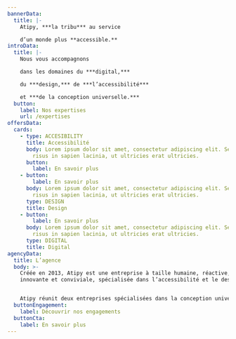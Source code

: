 ```yaml
---
bannerData:
  title: |-
    Atipy, ***la tribu*** au service

    d’un monde plus **accessible.**
introData:
  title: |-
    Nous vous accompagnons

    dans les domaines du ***digital,***

    du ***design,*** de ***l’accessibilité***

    et ***de la conception universelle.***
  button:
    label: Nos expertises
    url: /expertises
offersData:
  cards:
    - type: ACCESIBILITY
      title: Accessibilité
      body: Lorem ipsum dolor sit amet, consectetur adipiscing elit. Sed molestie
        risus in sapien lacinia, ut ultricies erat ultricies.
      button:
        label: En savoir plus
    - button:
        label: En savoir plus
      body: Lorem ipsum dolor sit amet, consectetur adipiscing elit. Sed molestie
        risus in sapien lacinia, ut ultricies erat ultricies.
      type: DESIGN
      title: Design
    - button:
        label: En savoir plus
      body: Lorem ipsum dolor sit amet, consectetur adipiscing elit. Sed molestie
        risus in sapien lacinia, ut ultricies erat ultricies.
      type: DIGITAL
      title: Digital
agencyData:
  title: L’agence
  body: >-
    Créée en 2013, Atipy est une entreprise à taille humaine, réactive,
    innovante et conviviale, spécialisée dans l’accessibilité et le design.


    Atipy réunit deux entreprises spécialisées dans la conception universelle et l’accessibilité : Divercities et Agence Adéquat. En 2021, cette fusion prend le nom d’Atipy, une association évidente après 10 années de partenariat. Fort de ses expériences sur des projets d’envergures, Atipy accompagne les structures publiques comme privées dans la réflexion et la mise en place de dispositifs accessibles et inclusifs.
  buttonEngagement:
    label: Découvrir nos engagements
  buttonCta:
    label: En savoir plus
---
```


